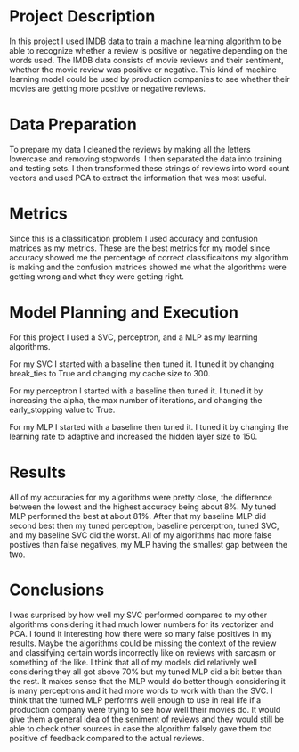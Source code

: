 # Project Description
In this project I used IMDB data to train a machine learning algorithm to be able to recognize whether a review is positive or negative depending on the words used. The IMDB data consists of movie 
reviews and their sentiment, whether the movie review was positive or negative. This kind of machine learning model could be used by production companies to see whether their movies are getting more positive or 
negative reviews.

# Data Preparation 
To prepare my data I cleaned the reviews by making all the letters lowercase and removing stopwords. I then separated the data into training and testing sets. I then transformed these strings of reviews into word
count vectors and used PCA to extract the information that was most useful. 

# Metrics
Since this is a classification problem I used accuracy and confusion matrices as my metrics. These are the best metrics for my model since accuracy showed me the percentage of correct classificaitons
my algorithm is making and the confusion matrices showed me what the algorithms were getting wrong and what they were getting right.

# Model Planning and Execution
For this project I used a SVC, perceptron, and a MLP as my learning algorithms.

For my SVC I started with a baseline then tuned it. I tuned it by changing break_ties to True and changing my cache size to 300.

For my perceptron I started with a baseline then tuned it. I tuned it by increasing the alpha, the max number of iterations, and changing the early_stopping value to True.

For my MLP I started with a baseline then tuned it. I tuned it by changing the learning rate to adaptive and increased the hidden layer size to 150.

# Results
All of my accuracies for my algorithms were pretty close, the difference between the lowest and the highest accuracy being about 8%. My tuned MLP performed the best at about 81%. After that my baseline MLP did 
second best then my tuned perceptron, baseline percerptron, tuned SVC, and my baseline SVC did the worst. All of my algorithms had more false postives than false negatives, my MLP having the smallest gap between 
the two.

# Conclusions
I was surprised by how well my SVC performed compared to my other algorithms considering it had much lower numbers for its vectorizer and PCA. I found it interesting how there were so many false positives in my 
results. Maybe the algorithms could be missing the context of the review and classifying certain words incorrectly like on reviews with sarcasm or something of the like. I think that all of my models did 
relatively well considering they all got above 70% but my tuned MLP did a bit better than the rest. It makes sense that the MLP would do better though considering it is many perceptrons and it had more words to 
work with than the SVC. I think that the turned MLP performs well enough to use in real life if a production company were trying to see how well their movies do. It would give them a general idea of the seniment
of reviews and they would still be able to check other sources in case the algorithm falsely gave them too positive of feedback compared to the actual reviews.

